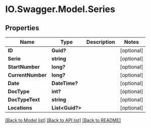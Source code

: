 # IO.Swagger.Model.Series
## Properties

Name | Type | Description | Notes
------------ | ------------- | ------------- | -------------
**ID** | **Guid?** |  | [optional] 
**Serie** | **string** |  | [optional] 
**StartNumber** | **long?** |  | [optional] 
**CurrentNumber** | **long?** |  | [optional] 
**Date** | **DateTime?** |  | [optional] 
**DocType** | **int?** |  | [optional] 
**DocTypeText** | **string** |  | [optional] 
**Locations** | **List&lt;Guid?&gt;** |  | [optional] 

[[Back to Model list]](../README.md#documentation-for-models) [[Back to API list]](../README.md#documentation-for-api-endpoints) [[Back to README]](../README.md)

